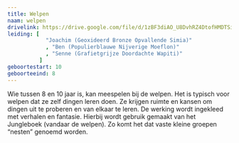 ```yaml
---
title: Welpen
naam: welpen
drivelink: https://drive.google.com/file/d/1zBF3diAO_U8DvhRZ4DtofHMDTSiAbQnm/preview
leiding: [
            "Joachim (Geoxideerd Bronze Opvallende Simia)"
            , "Ben (Populierblauwe Nijverige Moeflon)"
            , "Senne (Grafietgrijze Doordachte Wapiti)"
          ]
geboortestart: 10
geboorteeind: 8
---
```


Wie tussen 8 en 10 jaar is, kan meespelen bij de welpen.
Het is typisch voor welpen dat ze zelf dingen leren doen.
Ze krijgen ruimte en kansen om dingen uit te proberen en van elkaar te leren.
De werking wordt ingekleed met verhalen en fantasie.
Hierbij wordt gebruik gemaakt van het Jungleboek (vandaar de welpen).
Zo komt het dat vaste kleine groepen “nesten” genoemd worden.
